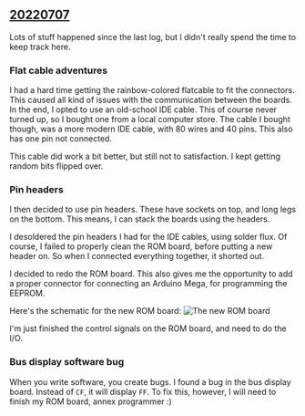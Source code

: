 ## [20220707](20220707)
Lots of stuff happened since the last log, but I didn't really spend the time to keep track here.

### Flat cable adventures
I had a hard time getting the rainbow-colored flatcable to fit the connectors.
This caused all kind of issues with the communication between the boards.
In the end, I opted to use an old-school IDE cable.
This of course never turned up, so I bought one from a local computer store.
The cable I bought though, was a more modern IDE cable, with 80 wires and 40 pins.
This also has one pin not connected.

This cable did work a bit better, but still not to satisfaction.
I kept getting random bits flipped over.

### Pin headers
I then decided to use pin headers. These have sockets on top, and long legs on the bottom.
This means, I can stack the boards using the headers.

I desoldered the pin headers I had for the IDE cables, using solder flux.
Of course, I failed to properly clean the ROM board, before putting a new header on.
So when I connected everything together, it shorted out.

I decided to redo the ROM board.
This also gives me the opportunity to add a proper connector for connecting an Arduino Mega, 
for programming the EEPROM.

Here's the schematic for the new ROM board:
![The new ROM board](rom-scm.png)

I'm just finished the control signals on the ROM board, and need to do the I/O.

### Bus display software bug
When you write software, you create bugs.
I found a bug in the bus display board. Instead of `CF`, it will display `FF`.
To fix this, however, I will need to finish my ROM board, annex programmer :)
